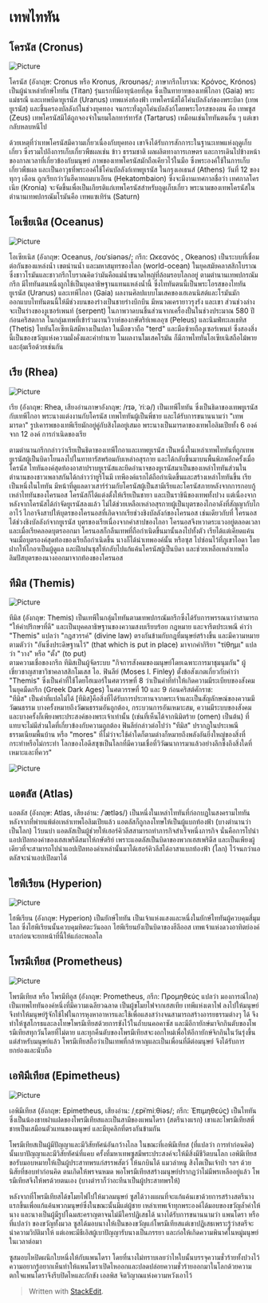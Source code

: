 # เทพไททัน

## โครนัส  \(Cronus\)

![Picture](https://mythologygreekk.weebly.com/uploads/2/5/7/7/25778199/7221682_orig.png)

โครนัส \(อังกฤษ: Cronus หรือ Kronus, /kroʊnəs/; ภาษากรีกโบราณ: Κρόνος, Krónos\) เป็นผู้นำเหล่ายักษ์ไททัน \(Titan\) รุ่นแรกที่มีอายุน้อยที่สุด ซึ่งเป็นทายาทของเทพีไกอา \(Gaia\) พระแม่ธรณี และเทพบิดายูเรนัส \(Uranus\) เทพแห่งท้องฟ้า เทพโครนัสได้โค่นบัลลังก์ของพระบิดา \(เทพยูเรนัส\) และขึ้นครองบัลลังก์ในช่วงยุคทอง จนกระทั่งถูกโค่นบัลลังก์โดยพระโอรสของตน คือ เทพซูส \(Zeus\) เทพโครนัสมิได้ถูกจองจำในยมโลกทาร์ทารัส \(Tartarus\) เหมือนเช่นไททันตนอื่น ๆ แต่เขากลับหลบหนีไป

ด้วยเหตุที่ว่าเทพโครนัสมีความเกี่ยวเนื่องกับยุคทอง เขาจึงได้รับการสักการะในฐานะเทพแห่งฤดูเก็บเกี่ยว ซึ่งรวมไปถึงการเก็บเกี่ยวพืชผลเช่น ข้าว ธรรมชาติ ผลผลิตทางการเกษตร และการเดินไปข้างหน้าของกาลเวลาที่เกี่ยวข้องกับมนุษย์ ภาพของเทพโครนัสมักถือเคียวไว้ในมือ ซึ่งพระองค์ใช้ในการเก็บเกี่ยวพืชผล และเป็นอาวุธที่พระองค์ใช้โค่นบัลลังก์เทพยูเรนัส ในกรุงเอเธนส์ \(Athens\) วันที่ 12 ของทุกๆ เดือน ถูกเรียกว่าวันฮีคาทอมบาเอียน \(Hekatombaion\) ซึ่งจะมีงานเทศกาลชื่อว่า เทศกาลโครเนีย \(Kronia\) จะจัดขึ้นเพื่อเป็นเกียรติแก่เทพโครนัสสำหรับฤดูเก็บเกี่ยว พระนามของเทพโครนัสในตำนานเทพปกรณัมโรมันคือ เทพแซเทิร์น \(Saturn\)

## โอเซียเนิส \(Oceanus\)

![Picture](https://mythologygreekk.weebly.com/uploads/2/5/7/7/25778199/2045158_orig.png)

โอเซียเนิส \(อังกฤษ: Oceanus, /oʊˈsiənəs/; กรีก: Ωκεανός , Okeanos\) เป็นระบบที่เชื่อมต่อกันของแหล่งน้ำ เขตน่านน้ำ และมหาสมุทรของโลก \(world-ocean\) ในยุคสมัยคลาสสิกโบราณซึ่งชาวโรมันและชาวกรีกโบราณคิดว่ามันคือแม่น้ำขนาดใหญ่ที่ล้อมรอบโลกอยู่ ตามตำนานเทพปกรณัมกรีก มีไททันตนหนึ่งถูกใช้เป็นบุคลาธิษฐานแทนแหล่งน้ำนี้ ซึ่งไททันตนนี้เป็นพระโอรสของไททันยูเรนัส \(Uranus\) และเทพีไกอา \(Gaia\) ผลงานศิลปแบบโมเสคของเฮเลนนิสต์และโรมันมักออกแบบไททันตนนี้ให้มีช่วงบนของร่างเป็นชายร่างบึกบึน มีหนวดเครายาวรุงรัง และเขา ส่วนช่วงล่างจะเป็นร่างของงูเซอร์เพนท์ \(serpent\) ในภาพวาดบนชิ้นส่วนจากเครื่องปั้นในช่วงประมาณ 580 ปีก่อนคริสตกาล ในกลุ่มเทพที่เข้าร่วมงานวิวาห์ของกษัตริย์เพเลอุซ \(Peleus\) และนิมฟ์ทะเลเธทิส \(Thetis\) ไททันโอเซียเนิสมีหางเป็นปลา ในมือขวาถือ "terd" และมือซ้ายถืองูเซอร์เพนท์ ซึ่งสองสิ่งนี้เป็นของขวัญแห่งความมั่งคั่งและคำทำนาย ในผลงานโมเสคโรมัน ก็มีภาพไททันโอเซียเนิสถือไม้พายและอุ้มเรือด้วยเช่นกัน

## เรีย \(Rhea\)

![Picture](https://mythologygreekk.weebly.com/uploads/2/5/7/7/25778199/9698165_orig.png)

เรีย \(อังกฤษ: Rhea, เสียงอ่านภาษาอังกฤษ: /rɪə, ˈriːə/\) เป็นเทพีไททัน ซึ่งเป็นธิดาของเทพยูเรนัสกับเทพีไกอา พระนางแต่งงานกับโครนัส เทพไททันผู้เป็นพี่ชาย และได้รับการขนานนามว่า "เทพมารดา" รูปเคารพของเทพีเรียมักอยู่คู่กับสิงโตอยู่เสมอ พระนางเป็นมารดาของเทพโอลิมเปียทั้ง 6 องค์จาก 12 องค์ การกำเนิดของเรีย

ตามตำนานกรีกกล่าวว่าเรียเป็นธิดาของเทพีไกอาและเทพยูเรนัส เป็นหนึ่งในเหล่าเทพไททันที่ถูกเทพยูเรนัสผู้เป็นบิดาโยนลงไปในทาทารัสพร้อมกับเหล่าอสุรกาย และได้กลับขึ้นมาบนพื้นพิภพอีกครั้งเมื่อโครนัส ไททันองค์สุดท้องอาสาปราบยูเรนัสและยึดอำนาจของยูเรนัสมาเป็นของเหล่าไททันส่วนในตำนานของชาวเพลาสกันได้กล่าวว่ายูริโนมี เทพีองค์แรกได้ถือกำเนิดขึ้นและสร้างเหล่าไททันขึ้น เรียเป็นหนึ่งในไททัน มีหน้าที่ดูแลดาวเสาร์ร่วมกับโครนัสผู้เป็นสามีเรียและโครนัสภายหลังจากการกอบกู้เหล่าไททันของโครนอส โครนัสก็ได้แต่งตั้งให้เรียเป็นชายา และเป็นราชินีของเทพทั้งปวง แต่เนื่องจากหลังจากโครนัสได้กำจัดยูเรนัสลงแล้ว ไม่ได้ช่วยเหลือเหล่าอสุรกายผู้เป็นบุตรของไกอาดังที่สัญญากับไกอาไว้ ไกอาจึงสาปให้บุตรของโครนอสที่เกิดจากเรียช่วงชิงบัลลังก์ของโครนอส เช่นเดียวกับที่ โครนอสได้ช่วงชิงบัลลังก์จากยูเรนัส บุตรของเรียเนื่องจากคำสาปของไกอา โครนอสจึงหวาดระแวงอยู่ตลอดเวลาและเมื่อเรียคลอดบุตรออกมา โครนอสก็กลืนเทพที่ถือกำเนิดขึ้นมานั้นลงไปทั้งตัว เรียได้แต่เคียดแค้น จนเมื่อบุตรองค์สุดท้องของเรียถือกำเนิดขึ้น นางก็ได้นำเทพองค์นั้น หรือซุส ไปซ่อนไว้ที่ภูเขาไอดา โดยฝากให้ไกอาเป็นผู้ดูแล และฝึกฝนซุสให้กลับไปแก้แค้นโครนัสผู้เป็นบิดา และช่วยเหลือเหล่าเทพโอลิมปัสบุตรของนางออกมาจากท้องของโครนอส

## ทีมิส \(Themis\)

![Picture](https://mythologygreekk.weebly.com/uploads/2/5/7/7/25778199/217546_orig.png)

ทีมิส \(อังกฤษ: Themis\) เป็นเทพีในกลุ่มไททันตามเทพปกรณัมกรีกซึ่งได้รับการพรรณนาว่าสามารถ "ให้คำปรึกษาที่ดี" และเป็นบุคคลาธิษฐานของความสงบเรียบร้อย กฎหมาย และจารีตประเพณี คำว่า "Themis" แปลว่า "กฎสวรรค์" \(divine law\) ตรงกันข้ามกับกฎที่มนุษย์สร้างขึ้น และมีความหมายตามตัวว่า "อันซึ่งประดิษฐานไว้" \(that which is put in place\) มาจากคำกิริยา "τίθημι" แปลว่า "วาง" หรือ "ตั้ง" \(to put\)  
ตามความเชื่อของกรีก ทีมิสเป็นผู้จัดระบบ "กิจการสังคมของมนุษย์โดยเฉพาะการมาชุมนุมกัน" ผู้เชี่ยวชาญสาขาวิชาคลาสสิกโมเสส ไอ. ฟินลีย์ \(Moses I. Finley\) ตั้งข้อสังเกตเกี่ยวกับคำว่า "Themis" ซึ่งเป็นคำที่ใช้โดยโฮเมอร์ในศตวรรษที่ 8 ว่าเป็นคำที่ทำให้เกิดความมีระเบียบของสังคมในยุคมืดกรีก \(Greek Dark Ages\) ในศตวรรษที่ 10 และ 9 ก่อนคริสต์ศักราช:  
"ทีมิส" เป็นคำที่แปลไม่ได้ \[ทีมิส\]คือสิ่งที่ได้รับการประทานจากพระเจ้าและเป็นสัญลักษณ์ของความมีวัฒนธรรม บางครั้งหมายถึงวัฒนธรรมอันถูกต้อง, กระบวนการอันเหมาะสม, ความมีระบบของสังคม และบางครั้งก็เพียงพระประสงค์ของพระเจ้าเท่านั้น \(เช่นที่เห็นได้จากนิมิตร้าย \(omen\) เป็นต้น\) ที่แทบจะไม่มีส่วนใดที่เกี่ยวข้องกับความถูกต้อง ฟินลีย์กล่าวต่อไปว่า "ทีมิส" ปรากฏในประเพณี ธรรมเนียมพื้นบ้าน หรือ "mores" ที่ไม่ว่าจะใช้คำใดก็ตามต่างก็หมายถึงพลังอันยิ่งใหญ่ของสิ่งที่กระทำหรือไม่กระทำ โลกของโอดีสซุซเป็นโลกที่มีความเชื่อที่วิวัฒนาการมาแล้วอย่างลึกซึ้งถึงสิ่งใดที่เหมาะและที่ควร"

![Picture](https://mythologygreekk.weebly.com/uploads/2/5/7/7/25778199/6283119_orig.png)

## แอตลัส \(Atlas\)

แอตลัส \(อังกฤษ: Atlas, เสียงอ่าน: /ˈætləs/\) เป็นหนึ่งในเหล่าไททันที่ก่อกบฏในสงครามไททัน หลังจากที่พ่ายแพ้ต่อเหล่าเทพโอลิมเปียแล้ว แอตลัสก็ถูกลงโทษให้เป็นผู้แบกท้องฟ้า \(บางตำนานว่าเป็นโลก\) ไว้บนบ่า แอตลัสเป็นผู้ช่วยให้เฮอร์คิวลีสสามารถทำภารกิจสำเร็จหนึ่งภารกิจ นั่นคือการไปนำแอปเปิลทองคำของเฮสเพริดีสมาให้กษัตริย์ เพราะแอตลัสเป็นบิดาของพวกเฮสเพริดีส และเป็นเพียงผู้เดียวที่จะสามารถไปนำแอปเปิลทองคำเหล่านั้นมาได้เฮอร์คิวลีสได้อาสาแบกท้องฟ้า \(โลก\) ไว้จนกว่าแอตลัสจะนำแอปเปิลมาได้

## ไฮพีเรียน \(Hyperion\)

![Picture](https://mythologygreekk.weebly.com/uploads/2/5/7/7/25778199/4617177_orig.png)

ไฮพีเรียน \(อังกฤษ: Hyperion\) เป็นยักษ์ไททัน เป็นเจ้าแห่งแสงและหนึ่งในยักษ์ไททันผู้ควบคุมสี่มุมโลก ซึ่งไฮพีเรียนนั้นควบคุมทิศตะวันออก ไฮพีเรียนยังเป็นบิดาของฮีลีออส เทพเจ้าแห่งดวงอาทิตย์องค์แรกก่อนจะยกหน้าที่นี้ให้แก่อะพอลโล

## โพรมีเทียส \(Prometheus\)

![Picture](https://mythologygreekk.weebly.com/uploads/2/5/7/7/25778199/5534037_orig.png)

โพรมีเทียส หรือ โพรมีทีอูส \(อังกฤษ: Prometheus, กรีก: Προμηθεύς แปลว่า มองการณ์ไกล\) เป็นเทพไททันองค์หนึ่งที่มีความเฉลียวฉลาด เป็นผู้ขโมยไฟจากเฮสเทีย เทพีแห่งเตาไฟ ลงไปให้มนุษย์ จึงทำให้มนุษย์รู้จักใช้ไฟในการหุงหาอาหารและใช้เพื่อแสงสว่างจนสามารถสร้างอารยธรรมต่างๆ ได้ จึงทำให้ซูสโกรธและลงโทษโพรมีเทียสด้วยการขังไว้ในถ้ำบนคอคาซัส และมีอีกายักษ์มาจิกกินตับของโพรมีเทียสทุกวันโดยที่ไม่ตาย และทุกคืนตับของโพรมีเทียสจะงอกใหม่เพื่อให้อีกายักษ์จิกกินในวันรุ่งขึ้น แต่สำหรับมนุษย์แล้ว โพรมีเทียสถือว่าเป็นเทพที่กล้าหาญและเป็นเพื่อนที่ดีต่อมนุษย์ จึงได้รับการยกย่องและนับถือ

## เอพิมีเทียส \(Epimetheus\)

![Picture](https://mythologygreekk.weebly.com/uploads/2/5/7/7/25778199/1449451_orig.png)

เอพิมีเทียส \(อังกฤษ: Epimetheus, เสียงอ่าน: /ˌɛpɨˈmiːθiəs/; กรีก: Ἐπιμηθεύς\) เป็นไททันซึ่งเป็นน้องชายฝาแฝดของโพรมีเทียสและเป็นสามีของแพนโดรา \(สตรีนางแรก\) เขาและโพรมีเทียสพี่ชายเป็นเสมือนตัวแทนของมนุษย์ และมีบุคลิกที่ตรงกันข้ามกัน

โพรมีเทียสเป็นผู้มีปัญญาและมีวิสัยทัศน์อันกว้างไกล ในขณะที่เอพิมีเทียส \(ที่แปลว่า การทำก่อนคิด\) นั้นเบาปัญญาและมีวิสัยทัศน์ที่แคบ ครั้งที่มหาเทพซูสมีพระประสงค์จะให้มีสิ่งมีชีวิตบนโลก เอพิมีเทียสขอรับมอบหมายให้เป็นผู้ประสาทพรแก่สรรพสัตว์ ให้นกบินได้ แมวล่าหนู สิงโตเป็นเจ้าป่า ฯลฯ ด้วยนิสัยที่ชอบทำก่อนคิด ตนเกิดให้พรจนหมด พอโพรมีเทียสสร้างมนุษย์ปรากฏว่าไม่มีพรเหลืออยู่แล้ว โพรมีเทียสจึงให้พรด้วยตนเอง \(บางตำราก็ว่าอะทีนาเป็นผู้ประสาทพรให้\)

หลังจากที่โพรมีเทียสได้ขโมยไฟไปให้มวลมนุษย์ ซูสได้วางแผนที่จะแก้แค้นเขาด้วยการสร้างสตรีนางแรกขึ้นเพื่อแก้แค้นพวกมนุษย์ซึ่งในขณะนั้นมีแต่ผู้ชาย เหล่าเทพเจ้าทุกพระองค์ได้มอบของขวัญล้ำค่าให้นาง และนางเป็นผู้มีรูปโฉมสะคราญตาจนไม่มีใครปฏิเสธได้ นางได้รับการขนานนามว่า แพนโดรา หรือที่แปลว่า ของขวัญทั้งมวล ซูสได้มอบนางให้เป็นของขวัญแก่โพรมีเทียสแต่เขาปฏิเสธเพราะรู้ว่าสตรีจะนำความวิบัติมาให้ แต่เอพะมีธีเอิสผู้เบาปัญญารับนางเป็นภรรยา และก่อให้เกิดความพินาศในหมู่มนุษย์ในเวลาต่อมา

ซูสมอบไหปิดผนึกใบหนึ่งให้กับแพนโดรา โดยที่นางไม่ทราบเลยว่าไหใบนั้นบรรจุความชั่วร้ายทั้งปวงไว้ ความอยากรู้อยากเห็นทำให้แพนโดราเปิดไหออกและปลดปล่อยความชั่วร้ายออกมาในโลกด้วยความตกใจแพนโดราจึงรีบปิดไหและกักขัง เอลพิส จิตวิญาณแห่งความหวังเอาไว้

> Written with [StackEdit](https://stackedit.io/).

